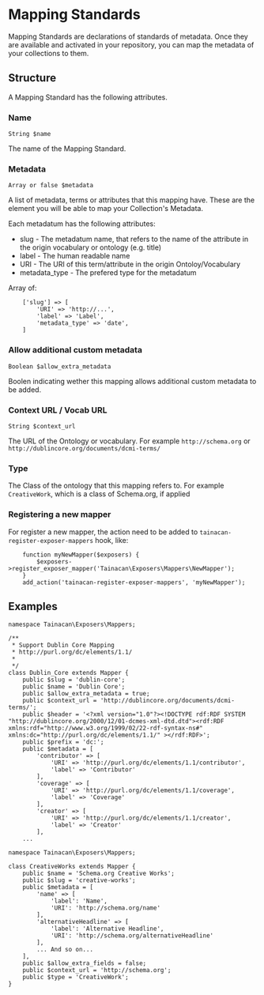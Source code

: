 # Mapping Standards

Mapping Standards are declarations of standards of metadata. Once they are available and activated in your repository, you can map the metadata of your collections to them.

## Structure

A Mapping Standard has the following attributes.

### Name

	String $name

The name of the Mapping Standard.

### Metadata

	Array or false $metadata

A list of metadata, terms or attributes that this mapping have. These are the element you will be able to map your Collection's Metadata.

Each metadatum has the following attributes:

* slug - The metadatum name, that refers to the name of the attribute in the origin vocabulary or ontology (e.g. title)
* label - The human readable name
* URI - The URI of this term/attribute in the origin Ontoloy/Vocabulary
* metadata_type - The prefered type for the metadatum

Array of:
```
	['slug'] => [
		'URI' => 'http://...',
		'label' => 'Label',
		'metadata_type' => 'date',
	]
```
### Allow additional custom metadata

	Boolean $allow_extra_metadata

Boolen indicating wether this mapping allows additional custom metadata to be added.

### Context URL / Vocab URL

	String $context_url

The URL of the Ontology or vocabulary. For example `http://schema.org` or  `http://dublincore.org/documents/dcmi-terms/`

### Type

The Class of the ontology that this mapping refers to. For example `CreativeWork`, which is a class of Schema.org, if applied

### Registering a new mapper
For register a new mapper, the action need to be added to `tainacan-register-exposer-mappers` hook, like:
```
	function myNewMapper($exposers) {
		$exposers->register_exposer_mapper('Tainacan\Exposers\Mappers\NewMapper');
	}
	add_action('tainacan-register-exposer-mappers', 'myNewMapper');
```

## Examples

```
namespace Tainacan\Exposers\Mappers;

/**
 * Support Dublin Core Mapping 
 * http://purl.org/dc/elements/1.1/
 *
 */
class Dublin_Core extends Mapper {
	public $slug = 'dublin-core';
	public $name = 'Dublin Core';
	public $allow_extra_metadata = true;
	public $context_url = 'http://dublincore.org/documents/dcmi-terms/';
	public $header = '<?xml version="1.0"?><!DOCTYPE rdf:RDF SYSTEM "http://dublincore.org/2000/12/01-dcmes-xml-dtd.dtd"><rdf:RDF xmlns:rdf="http://www.w3.org/1999/02/22-rdf-syntax-ns#" xmlns:dc="http://purl.org/dc/elements/1.1/" ></rdf:RDF>';
	public $prefix = 'dc:';
	public $metadata = [
		'contributor' => [
			'URI' => 'http://purl.org/dc/elements/1.1/contributor',
			'label' => 'Contributor'
		],
		'coverage' => [
			'URI' => 'http://purl.org/dc/elements/1.1/coverage',
			'label' => 'Coverage'
		],
		'creator' => [
			'URI' => 'http://purl.org/dc/elements/1.1/creator',
			'label' => 'Creator'
		],
	...
```

```
namespace Tainacan\Exposers\Mappers;

class CreativeWorks extends Mapper {
	public $name = 'Schema.org Creative Works';
	public $slug = 'creative-works';
	public $metadata = [
		'name' => [
			'label': 'Name',
			'URI': 'http://schema.org/name'
		],
		'alternativeHeadline' => [
			'label': 'Alternative Headline',
			'URI': 'http://schema.org/alternativeHeadline'
		],
		... And so on...
	],
	public $allow_extra_fields = false;
	public $context_url = 'http://schema.org';
	public $type = 'CreativeWork';
}
```
